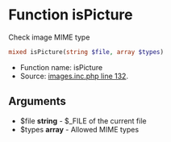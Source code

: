 Function isPicture
===========================

Check image MIME type



```php
mixed isPicture(string $file, array $types)
```

* Function name: isPicture
* Source: [images.inc.php line 132](https://github.com/PrestaShop/PrestaShop/blob/1.5.0.1/images.inc.php#L132).

Arguments
---------

* $file **string** - $_FILE of the current file
* $types **array** - Allowed MIME types

